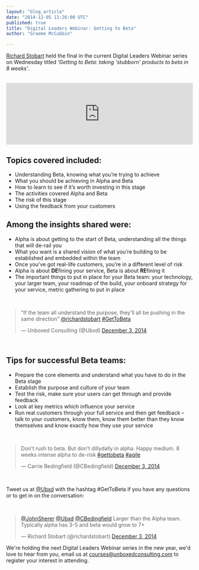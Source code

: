 ```yaml
---
layout: "blog_article"
date: "2014-12-05 11:26:00 UTC"
published: true
title: "Digital Leaders Webinar: Getting to Beta"
author: "Graeme McCubbin"

---
```


[Richard Stobart](http://www.unboxedconsulting.com/people/richard-stobart) held the final in the current Digital Leaders Webinar series on Wednesday titled <i>‘Getting to Beta: taking 'stubborn' products to beta in 8 weeks’</i>.<br/>
<br/>
<iframe width="100%" height="166" scrolling="no" frameborder="no" src="https://w.soundcloud.com/player/?url=https%3A//api.soundcloud.com/tracks/180081375&amp;color=ff5500&amp;auto_play=false&amp;hide_related=false&amp;show_comments=true&amp;show_user=true&amp;show_reposts=false"></iframe>

<h2>Topics covered included:</h2>

- Understanding Beta, knowing what you’re trying to achieve<br/>
- What you should be achieving in Alpha and Beta<br/>
- How to learn to see if it’s worth investing in this stage<br/>
- The activities covered Alpha and Beta<br/>
- The risk of this stage<br/>
- Using the feedback from your customers<br/>

<h2>Among the insights shared were:</h2>

- Alpha is about getting to the start of Beta, understanding all the things that will de-rail you<br/>
- What you want is a shared vision of what you’re building to be established and embedded within the team<br/>
- Once you’ve got real-life customers, you’re in a different level of risk<br/>
- Alpha is about <b>DE</b>fining your service, Beta is about <b>RE</b>fining it<br/>
- The important things to put in place for your Beta team: your technology, your larger team, your roadmap of the build, your onboard strategy for your service, metric gathering to put in place<br/>
<br/>

<blockquote class="twitter-tweet tw-align-center"><p>&quot;If the team all understand the purpose, they&#39;ll all be pushing in the same direction&quot; <a href="https://twitter.com/richardstobart">@richardstobart</a> <a href="https://twitter.com/hashtag/GetToBeta?src=hash">#GetToBeta</a></p>&mdash; Unboxed Consulting (@Ubxd) <a href="https://twitter.com/Ubxd/status/540175628629467137">December 3, 2014</a></blockquote> <script async src="//platform.twitter.com/widgets.js" charset="utf-8"></script></p>

<br/>
<h2>Tips for successful Beta teams:</h2>

- Prepare the core elements and understand what you have to do in the Beta stage<br/>
- Establish the purpose and culture of your team<br/>
- Test the risk, make sure your users can get through and provide feedback<br/>
- Look at key metrics which influence your service<br/>
- Run real customers through your full service and then get feedback – talk to your customers, know them, know them better than they know themselves and know exactly how they use your service<br/>
<br/>

<blockquote class="twitter-tweet tw-align-center"><p>Don&#39;t rush to beta. But don&#39;t dillydally in alpha. Happy medium. 8 weeks intense alpha to de-risk <a href="https://twitter.com/hashtag/gettobeta?src=hash">#gettobeta</a> <a href="https://twitter.com/hashtag/agile?src=hash">#agile</a></p>&mdash; Carrie Bedingfield (@CBedingfield) <a href="https://twitter.com/CBedingfield/status/540178309121056768">December 3, 2014</a></blockquote> <script async src="//platform.twitter.com/widgets.js" charset="utf-8"></script></p>
<br/>

Tweet us at [@Ubxd](https://twitter.com/Ubxd) with the hashtag #GetToBeta if you have any questions or to get in on the conversation:<br/>

<br/>
<blockquote class="twitter-tweet tw-align-center"><p><a href="https://twitter.com/JohnSherer">@JohnSherer</a> <a href="https://twitter.com/Ubxd">@Ubxd</a> <a href="https://twitter.com/CBedingfield">@CBedingfield</a> Larger than the Alpha team. Typically alpha has 3-5 and beta would grow to 7+</p>&mdash; Richard Stobart (@richardstobart) <a href="https://twitter.com/richardstobart/status/540181925038940160">December 3, 2014</a></blockquote> <script async src="//platform.twitter.com/widgets.js" charset="utf-8"></script></p>

We're holding the next Digital Leaders Webinar series in the new year, we'd love to hear from you, email us at [courses@unboxedconsulting.com](courses@unboxedconsulting.com) to register your interest in attending.
